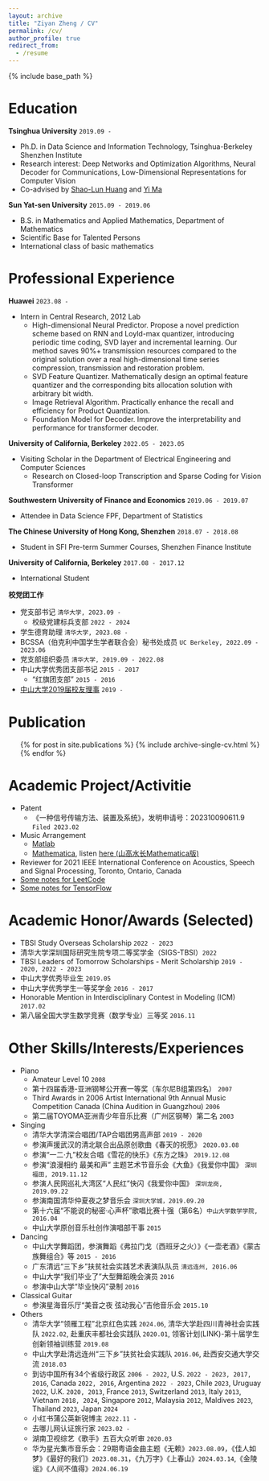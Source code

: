 ```yaml
---
layout: archive
title: "Ziyan Zheng / CV"
permalink: /cv/
author_profile: true
redirect_from:
  - /resume
---
```


{% include base_path %}


Education
======
**Tsinghua University** `2019.09 - `
* Ph.D. in Data Science and Information Technology, Tsinghua-Berkeley Shenzhen Institute
* Research interest: Deep Networks and Optimization Algorithms, Neural Decoder for Communications, Low-Dimensional Representations for Computer Vision
* Co-advised by [Shao-Lun Huang](https://sites.google.com/view/slhuang/) and [Yi Ma](https://people.eecs.berkeley.edu/~yima/)

**Sun Yat-sen University** `2015.09 - 2019.06`
* B.S. in Mathematics and Applied Mathematics, Department of Mathematics
* Scientific Base for Talented Persons
* International class of basic mathematics


Professional Experience
======
**Huawei** `2023.08 - `
* Intern in Central Research, 2012 Lab
  * High-dimensional Neural Predictor. Propose a novel prediction scheme based on RNN and Loyld-max quantizer, introducing periodic time coding, SVD layer and incremental learning. Our method saves 90%+ transmission resources compared to the original solution over a real high-dimensional time series compression, transmission and restoration problem.
  * SVD Feature Quantizer. Mathematically design an optimal feature quantizer and the corresponding bits allocation solution with arbitrary bit width.
  * Image Retrieval Algorithm. Practically enhance the recall and efficiency for Product Quantization.
  * Foundation Model for Decoder. Improve the interpretability and performance for transformer decoder.

**University of California, Berkeley** `2022.05 - 2023.05`
* Visiting Scholar in the Department of Electrical Engineering and Computer Sciences
  * Research on Closed-loop Transcription and Sparse Coding for Vision Transformer 

**Southwestern University of Finance and Economics** `2019.06 - 2019.07`
* Attendee in Data Science FPF, Department of Statistics

**The Chinese University of Hong Kong, Shenzhen** `2018.07 - 2018.08`
* Student in SFI Pre-term Summer Courses, Shenzhen Finance Institute

**University of California, Berkeley** `2017.08 - 2017.12`
* International Student

**校党团工作**
* 党支部书记 `清华大学, 2023.09 - `
  * 校级党建标兵支部 `2022 - 2024`
* 学生德育助理 `清华大学, 2023.08 - `
* BCSSA（伯克利中国学生学者联合会）秘书处成员 `UC Berkeley, 2022.09 - 2023.06`
* 党支部组织委员 `清华大学, 2019.09 - 2022.08`
* 中山大学优秀团支部书记 `2015 - 2017`
  * “红旗团支部” `2015 - 2016`
* [中山大学2019届校友理事](https://www.sysu.edu.cn/news/info/2161/534021.htm) `2019 - `

Publication
======
  <ul>{% for post in site.publications %}
    {% include archive-single-cv.html %}
  {% endfor %}</ul>
  
Academic Project/Activitie
======
* Patent
  * 《一种信号传输方法、装置及系统》，发明申请号：202310090611.9 `Filed 2023.02`
* Music Arrangement
  * [Matlab](https://github.com/ziyanzheng/Music-Arrangement/blob/master/%E3%80%8A2018%E7%A5%9E%E6%9B%B2%E8%BF%B7%E4%BD%A0%E4%B8%B2%E7%83%A7%E3%80%8BMATLAB%E7%BC%96%E6%9B%B2.m)
  * [Mathematica](https://github.com/ziyanzheng/Music-Arrangement/blob/master/%E3%80%8A%E5%B1%B1%E9%AB%98%E6%B0%B4%E9%95%BF%E3%80%8BMathematica%E7%BC%96%E6%9B%B2.nb), listen [here (山高水长Mathematica版)](http://5sing.kugou.com/yc/3703790.html)
* Reviewer for 2021 IEEE International Conference on Acoustics, Speech and Signal Processing, Toronto, Ontario, Canada
* [Some notes for LeetCode](https://github.com/ziyanzheng/LeetCode)
* [Some notes for TensorFlow](https://github.com/ziyanzheng/Tensorflow-note)

Academic Honor/Awards (Selected)
======
* TBSI Study Overseas Scholarship `2022 - 2023`
* 清华大学深圳国际研究生院专项二等奖学金（SIGS-TBSI）`2022`
* TBSI Leaders of Tomorrow Scholarships - Merit Scholarship `2019 - 2020, 2022 - 2023`
* 中山大学优秀毕业生 `2019.05`
* 中山大学优秀学生一等奖学金 `2016 - 2017`
* Honorable Mention in Interdisciplinary Contest in Modeling (ICM) `2017.02`
* 第八届全国大学生数学竞赛（数学专业）三等奖 `2016.11`
  
Other Skills/Interests/Experiences
======
* Piano
  * Amateur Level 10 `2008`
  * 第十四届香港-亚洲钢琴公开赛一等奖（车尔尼B组第四名） `2007`
  * Third Awards in 2006 Artist International 9th Annual Music Competition Canada (China Audition in Guangzhou) `2006`
  * 第二届TOYOMA亚洲青少年音乐比赛（广州区钢琴）第二名 `2003`
* Singing
  * 清华大学清深合唱团/TAP合唱团男高声部 `2019 - 2020`
  * 参演声援武汉的清北联合出品原创歌曲《春天的祝愿》 `2020.03.08`
  * 参演“一二·九”校友合唱《雪花的快乐》《东方之珠》 `2019.12.08`
  * 参演“浪漫相约 最美和声” 主题艺术节音乐会《大鱼》《我爱你中国》 `深圳福田, 2019.11.12`
  * 参演人民网巡礼大湾区“人民红”快闪《我爱你中国》 `深圳龙岗, 2019.09.22`
  * 参演南国清华仲夏夜之梦音乐会 `深圳大学城，2019.09.20`
  * 第十六届“不能说的秘密·心声杯”歌唱比赛十强（第6名）`中山大学数学学院, 2016.04`
  * 中山大学原创音乐社创作演唱部干事 `2015`
* Dancing
  * 中山大学舞蹈团，参演舞蹈《弗拉门戈（西班牙之火）》《一壶老酒》《蒙古族舞组合》等 `2015 - 2016`
  * 广东清远“三下乡”扶贫社会实践艺术表演队队员 `清远连州, 2016.06`
  * 中山大学“我们毕业了”大型舞蹈晚会演员 `2016`
  * 参演中山大学“毕业快闪”录制 `2016`
* Classical Guitar
  * 参演星海音乐厅“美音之夜 弦动我心”吉他音乐会 `2015.10`
* Others
  * 清华大学“领雁工程”北京红色实践 `2024.06`, 清华大学赴四川青神社会实践队 `2022.02`, 赴重庆丰都社会实践队 `2020.01`, 领客计划(LINK)-第十届学生创新领袖训练营 `2019.08`
  * 中山大学赴清远连州“三下乡”扶贫社会实践队 `2016.06`, 赴西安交通大学交流  `2018.03`
  * 到访中国所有34个省级行政区 `2006 - 2022`, U.S. `2022 - 2023, 2017, 2016`, Canada `2022, 2016`, Argentina `2022 - 2023`, Chile `2023`, Uruguay `2022`, U.K. `2020, 2013`, France `2013`, Switzerland `2013`, Italy `2013`, Vietnam `2018, 2024`, Singapore `2012`, Malaysia `2012`, Maldives `2023`, Thailand `2023`, Japan `2024`
  * 小红书蒲公英新锐博主 `2022.11 - `
  * 去哪儿网认证旅行家 `2023.02 - `
  * 湖南卫视综艺《歌手》五百大众听审 `2020.03`
  * 华为星光集市音乐会：29期粤语金曲主题《无赖》`2023.08.09`，《佳人如梦》《最好的我们》`2023.08.31`，《九万字》《上春山》`2024.03.14`,《金陵谣》《人间不值得》`2024.06.19`
